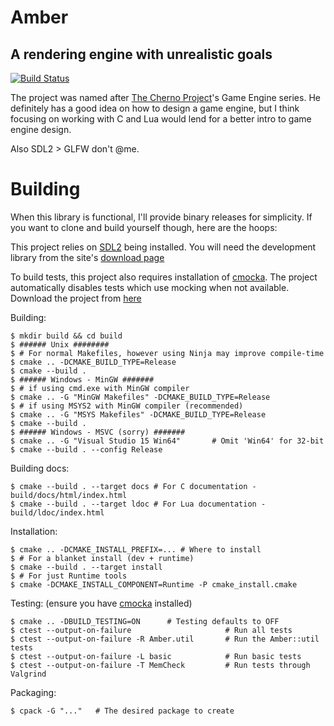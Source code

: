 # Amber
## A rendering engine with unrealistic goals

[![Build Status](https://travis-ci.org/Skyb0rg007/Amber.svg?branch=master)](https://travis-ci.org/Skyb0rg007/Amber)

The project was named after [The Cherno Project](https://www.youtube.com/user/TheChernoProject)'s
Game Engine series. He definitely has a good idea on how to design a game engine,
but I think focusing on working with C and Lua would lend for a better intro to
game engine design.

Also SDL2 > GLFW don't @me.

# Building
When this library is functional, I'll provide binary releases for simplicity.
If you want to clone and build yourself though, here are the hoops:

This project relies on [SDL2](https://www.libsdl.org/) being installed.
You will need the development library from the site's [download page](https://www.libsdl.org/download-2.0.php)

To build tests, this project also requires installation of [cmocka](https://cmocka.org/).
The project automatically disables tests which use mocking when not available.
Download the project from [here](https://cmocka.org/files/1.1/)


Building:

    $ mkdir build && cd build
    $ ###### Unix ########
    $ # For normal Makefiles, however using Ninja may improve compile-time
    $ cmake .. -DCMAKE_BUILD_TYPE=Release
    $ cmake --build .
    $ ###### Windows - MinGW #######
    $ # if using cmd.exe with MinGW compiler
    $ cmake .. -G "MinGW Makefiles" -DCMAKE_BUILD_TYPE=Release
    $ # if using MSYS2 with MinGW compiler (recommended)
    $ cmake .. -G "MSYS Makefiles" -DCMAKE_BUILD_TYPE=Release
    $ cmake --build .
    $ ###### Windows - MSVC (sorry) #######
    $ cmake .. -G "Visual Studio 15 Win64"       # Omit 'Win64' for 32-bit
    $ cmake --build . --config Release

Building docs:

    $ cmake --build . --target docs # For C documentation - build/docs/html/index.html
    $ cmake --build . --target ldoc # For Lua documentation - build/ldoc/index.html

Installation:

    $ cmake .. -DCMAKE_INSTALL_PREFIX=... # Where to install
    $ # For a blanket install (dev + runtime)
    $ cmake --build . --target install
    $ # For just Runtime tools
    $ cmake -DCMAKE_INSTALL_COMPONENT=Runtime -P cmake_install.cmake

Testing: (ensure you have [cmocka](https://cmocka.org/) installed)

    $ cmake .. -DBUILD_TESTING=ON      # Testing defaults to OFF
    $ ctest --output-on-failure                     # Run all tests
    $ ctest --output-on-failure -R Amber.util       # Run the Amber::util tests
    $ ctest --output-on-failure -L basic            # Run basic tests
    $ ctest --output-on-failure -T MemCheck         # Run tests through Valgrind

Packaging:

    $ cpack -G "..."   # The desired package to create

